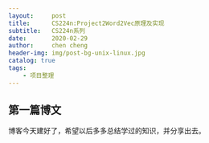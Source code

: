 ```yaml
---
layout:     post
title:      CS224n:Project2Word2Vec原理及实现
subtitle:   CS224n系列
date:       2020-02-29
author:     chen cheng
header-img: img/post-bg-unix-linux.jpg
catalog: true
tags:
    - 项目整理
---
```


## 第一篇博文

博客今天建好了，希望以后多多总结学过的知识，并分享出去。